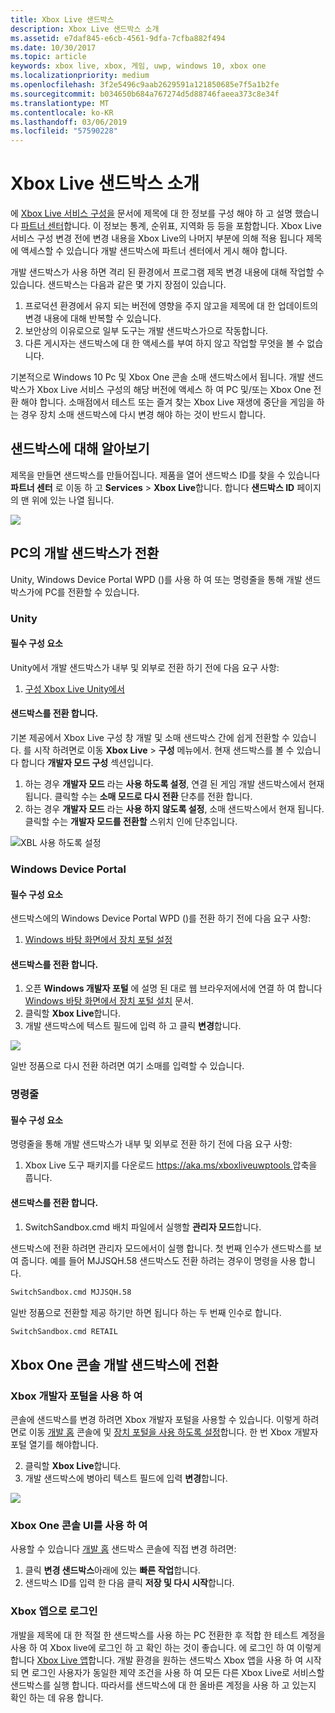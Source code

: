 ```yaml
---
title: Xbox Live 샌드박스
description: Xbox Live 샌드박스 소개
ms.assetid: e7daf845-e6cb-4561-9dfa-7cfba882f494
ms.date: 10/30/2017
ms.topic: article
keywords: xbox live, xbox, 게임, uwp, windows 10, xbox one
ms.localizationpriority: medium
ms.openlocfilehash: 3f2e5496c9aab2629591a121850685e7f5a1b2fe
ms.sourcegitcommit: b034650b684a767274d5d88746faeea373c8e34f
ms.translationtype: MT
ms.contentlocale: ko-KR
ms.lasthandoff: 03/06/2019
ms.locfileid: "57590228"
---
```

# <a name="xbox-live-sandboxes-introduction"></a>Xbox Live 샌드박스 소개

에 [Xbox Live 서비스 구성을](xbox-live-service-configuration-creators.md) 문서에 제목에 대 한 정보를 구성 해야 하 고 설명 했습니다 [파트너 센터](https://partner.microsoft.com/dashboard)합니다. 이 정보는 통계, 순위표, 지역화 등 등을 포함합니다. Xbox Live 서비스 구성 변경 전에 변경 내용을 Xbox Live의 나머지 부분에 의해 적용 됩니다 제목에 액세스할 수 있습니다 개발 샌드박스에 파트너 센터에서 게시 해야 합니다.

개발 샌드박스가 사용 하면 격리 된 환경에서 프로그램 제목 변경 내용에 대해 작업할 수 있습니다. 샌드박스는 다음과 같은 몇 가지 장점이 있습니다.

1. 프로덕션 환경에서 유지 되는 버전에 영향을 주지 않고을 제목에 대 한 업데이트의 변경 내용에 대해 반복할 수 있습니다.
2. 보안상의 이유로으로 일부 도구는 개발 샌드박스가으로 작동합니다.
3. 다른 게시자는 샌드박스에 대 한 액세스를 부여 하지 않고 작업할 무엇을 볼 수 없습니다.

기본적으로 Windows 10 Pc 및 Xbox One 콘솔 소매 샌드박스에서 됩니다. 개발 샌드박스가 Xbox Live 서비스 구성의 해당 버전에 액세스 하 여 PC 및/또는 Xbox One 전환 해야 합니다. 소매점에서 테스트 또는 즐겨 찾는 Xbox Live 재생에 중단을 게임을 하는 경우 장치 소매 샌드박스에 다시 변경 해야 하는 것이 반드시 합니다.

## <a name="finding-out-about-your-sandbox"></a>샌드박스에 대해 알아보기

제목을 만들면 샌드박스를 만들어집니다. 제품을 열어 샌드박스 ID를 찾을 수 있습니다 **파트너 센터** 로 이동 하 고 **Services** > **Xbox Live**합니다. 합니다 **샌드박스 ID** 페이지의 맨 위에 있는 나열 됩니다.

![](../images/getting_started/devcenter_sandbox_id.png)

## <a name="switch-your-pcs-development-sandbox"></a>PC의 개발 샌드박스가 전환
Unity, Windows Device Portal WPD ()를 사용 하 여 또는 명령줄을 통해 개발 샌드박스가에 PC를 전환할 수 있습니다.

### <a name="unity"></a>Unity

#### <a name="prerequisites"></a>필수 구성 요소
Unity에서 개발 샌드박스가 내부 및 외부로 전환 하기 전에 다음 요구 사항:

1. [구성 Xbox Live Unity에서](configure-xbox-live-in-unity.md)

#### <a name="switch-sandboxes"></a>샌드박스를 전환 합니다.
기본 제공에서 Xbox Live 구성 창 개발 및 소매 샌드박스 간에 쉽게 전환할 수 있습니다. 를 시작 하려면로 이동 **Xbox Live** > **구성** 메뉴에서. 현재 샌드박스를 볼 수 있습니다 합니다 **개발자 모드 구성** 섹션입니다.

1. 하는 경우 **개발자 모드** 라는 **사용 하도록 설정**, 연결 된 게임 개발 샌드박스에서 현재 됩니다. 클릭할 수는 **소매 모드로 다시 전환** 단추를 전환 합니다.
2. 하는 경우 **개발자 모드** 라는 **사용 하지 않도록 설정**, 소매 샌드박스에서 현재 됩니다. 클릭할 수는 **개발자 모드를 전환할** 스위치 인에 단추입니다.

![XBL 사용 하도록 설정](../images/unity/unity-xbl-dev-mode.PNG)

### <a name="windows-device-portal"></a>Windows Device Portal

#### <a name="prerequisites"></a>필수 구성 요소
샌드박스에의 Windows Device Portal WPD ()를 전환 하기 전에 다음 요구 사항:

1. [Windows 바탕 화면에서 장치 포털 설정](https://msdn.microsoft.com/en-us/windows/uwp/debug-test-perf/device-portal-desktop)

#### <a name="switch-sandboxes"></a>샌드박스를 전환 합니다.

1. 오픈 **Windows 개발자 포털** 에 설명 된 대로 웹 브라우저에서에 연결 하 여 합니다 [Windows 바탕 화면에서 장치 포털 설치](https://msdn.microsoft.com/en-us/windows/uwp/debug-test-perf/device-portal-desktop) 문서.
2. 클릭할 **Xbox Live**합니다.
3. 개발 샌드박스에 텍스트 필드에 입력 하 고 클릭 **변경**합니다.

![](../images/getting_started/wdp_switch_sandbox.png)

일반 정품으로 다시 전환 하려면 여기 소매를 입력할 수 있습니다.

### <a name="command-line"></a>명령줄

#### <a name="prerequisites"></a>필수 구성 요소
명령줄을 통해 개발 샌드박스가 내부 및 외부로 전환 하기 전에 다음 요구 사항:

1. Xbox Live 도구 패키지를 다운로드 [ https://aka.ms/xboxliveuwptools ](https://aka.ms/xboxliveuwptools) 압축을 풉니다.

#### <a name="switch-sandboxes"></a>샌드박스를 전환 합니다.
1. SwitchSandbox.cmd 배치 파일에서 실행할 **관리자 모드**합니다.

샌드박스에 전환 하려면 관리자 모드에서이 실행 합니다. 첫 번째 인수가 샌드박스를 보여 줍니다. 예를 들어 MJJSQH.58 샌드박스도 전환 하려는 경우이 명령을 사용 합니다.

```cmd
SwitchSandbox.cmd MJJSQH.58
```

일반 정품으로 전환할 제공 하기만 하면 됩니다 하는 두 번째 인수로 합니다.

```cmd
SwitchSandbox.cmd RETAIL
```

## <a name="switch-your-xbox-one-console-development-sandbox"></a>Xbox One 콘솔 개발 샌드박스에 전환

### <a name="using-xbox-dev-portal"></a>Xbox 개발자 포털을 사용 하 여

콘솔에 샌드박스를 변경 하려면 Xbox 개발자 포털을 사용할 수 있습니다. 이렇게 하려면로 이동 [개발 홈](https://docs.microsoft.com/windows/uwp/xbox-apps/dev-home) 콘솔에 및 [장치 포털을 사용 하도록 설정](https://docs.microsoft.com/windows/uwp/debug-test-perf/device-portal-xbox)합니다. 한 번 Xbox 개발자 포털 열기를 해야합니다.

2. 클릭할 **Xbox Live**합니다.
3. 개발 샌드박스에 병아리 텍스트 필드에 입력 **변경**합니다.

![](../images/getting_started/xdp_switch_sandbox.png)

### <a name="using-xbox-one-console-ui"></a>Xbox One 콘솔 UI를 사용 하 여

사용할 수 있습니다 [개발 홈](https://docs.microsoft.com/windows/uwp/xbox-apps/dev-home) 샌드박스 콘솔에 직접 변경 하려면:

1. 클릭 **변경 샌드박스**아래에 있는 **빠른 작업**합니다.
2. 샌드박스 ID를 입력 한 다음 클릭 **저장 및 다시 시작**합니다.

### <a name="sign-in-with-the-xbox-app"></a>Xbox 앱으로 로그인

개발을 제목에 대 한 적절 한 샌드박스를 사용 하는 PC 전환한 후 적합 한 테스트 계정을 사용 하 여 Xbox live에 로그인 하 고 확인 하는 것이 좋습니다. 에 로그인 하 여 이렇게 합니다 [Xbox Live 앱](https://www.xbox.com/en-US/xbox-app)합니다. 개발 환경을 원하는 샌드박스 Xbox 앱을 사용 하 여 시작 되 면 로그인 사용자가 동일한 제약 조건을 사용 하 여 모든 다른 Xbox Live로 서비스할 샌드박스를 실행 합니다. 따라서를 샌드박스에 대 한 올바른 계정을 사용 하 고 있는지 확인 하는 데 유용 합니다.
